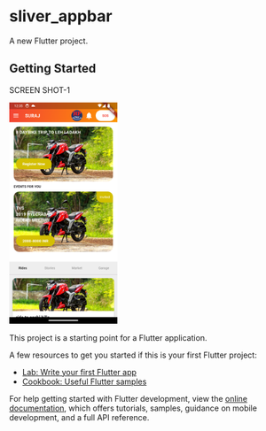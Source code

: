 # sliver_appbar

A new Flutter project.

## Getting Started
SCREEN SHOT-1

<img src='https://github.com/surajgujarathi/sliver_appbar/blob/main/assets/sc1.png' height=400/> 

This project is a starting point for a Flutter application.

A few resources to get you started if this is your first Flutter project:

- [Lab: Write your first Flutter app](https://docs.flutter.dev/get-started/codelab)
- [Cookbook: Useful Flutter samples](https://docs.flutter.dev/cookbook)

For help getting started with Flutter development, view the
[online documentation](https://docs.flutter.dev/), which offers tutorials,
samples, guidance on mobile development, and a full API reference.

